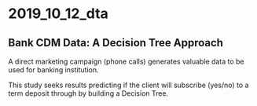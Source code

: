 # 2019_10_12_dta

## Bank CDM Data: A Decision Tree Approach

A direct marketing campaign (phone calls) generates valuable data to be used for banking institution.

This study seeks results predicting if the client will subscribe (yes/no) to a term deposit through by building a Decision Tree.
